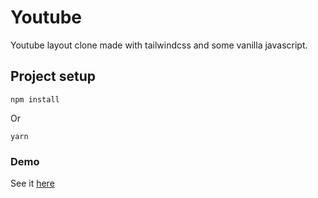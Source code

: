 # Youtube
Youtube layout clone made with tailwindcss and some vanilla javascript.

## Project setup
```
npm install
```
Or
```
yarn
```
### Demo
See it [here](https://thejawadali.github.io/youtube/)